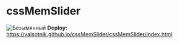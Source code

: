 # cssMemSlider
![Безымянный](https://user-images.githubusercontent.com/91071613/167814766-df4289b7-946b-464b-a767-1462e1b3fdab.png)
**Deploy:** https://valsotnik.github.io/cssMemSlider/cssMemSlider/index.html
